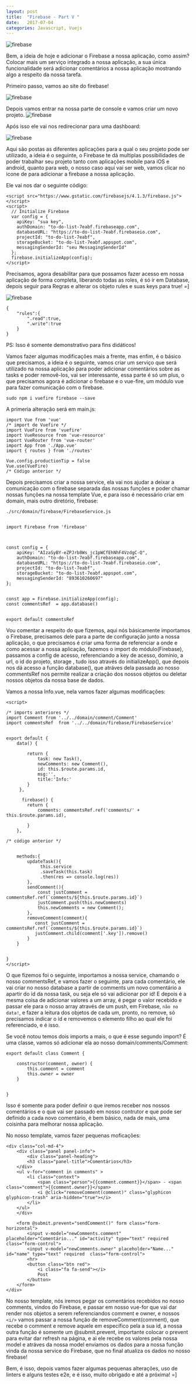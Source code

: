 ```yaml
---
layout: post
title:  "Firebase - Part V "
date:   2017-07-04
categories: Javascript, Vuejs
---
```



![firebase](https://github.com/IgorVieira/igorvieira.github.io/blob/master/_images/firebase-1.png?raw=true)


Bem, a ideia de hoje e adicionar o Firebase a nossa aplicação, como assim? Colocar mais um serviço integrado a nossa aplicação, a sua única funcionalidade será adicionar comentários a nossa aplicação mostrando algo a respeito da nossa tarefa.



Primeiro passo, vamos ao site do firebase!

![firebase](https://github.com/IgorVieira/igorvieira.github.io/blob/master/_images/firebase-3.png?raw=true)

Depois vamos entrar na nossa parte de console e vamos criar um novo projeto.
![firebase](https://github.com/IgorVieira/igorvieira.github.io/blob/master/_images/firebase-2.png?raw=true)

Após isso ele vai nos redirecionar para uma dashboard:

![firebase](https://github.com/IgorVieira/igorvieira.github.io/blob/master/_images/firebase-4.png?raw=true)

Aqui são postas as diferentes aplicações para a qual o seu projeto pode ser utilizado, a ideia é o seguinte, o Firebase te dá multiplas possibilidades de poder trabalhar seu projeto tanto com aplicações mobile para iOS e android, quanto para web, o nosso caso aqui vai ser web, vamos clicar no icone de para adicionar a firebase a nossa aplicação.



Ele vai nos dar o seguinte código:
```
<script src="https://www.gstatic.com/firebasejs/4.1.3/firebase.js"></script>
<script>
  // Initialize Firebase
  var config = {
    apiKey: "sua key",
    authDomain: "to-do-list-7eabf.firebaseapp.com",
    databaseURL: "https://to-do-list-7eabf.firebaseio.com",
    projectId: "to-do-list-7eabf",
    storageBucket: "to-do-list-7eabf.appspot.com",
    messagingSenderId: "seu MessagingSenderId"
  };
  firebase.initializeApp(config);
</script>
```

Precisamos, agora desabilitar para que possamos fazer acesso em nossa aplicação de forma completa, liberando todas as roles, é só ir em Database, depois seguir para Regras e alterar os objeto rules e suas keys para true! =]


![firebase](https://github.com/IgorVieira/igorvieira.github.io/blob/master/_images/firebase-5.png?raw=true)


```
{
    "rules":{
        ".read":true,
        ".write":true
    }
}
```

PS: Isso é somente demonstrativo para fins didáticos! 


Vamos fazer algumas modificações mais a frente, mas enfim, é o básico que precisamos, a ideia é o seguinte, vamos criar um serviço que será utilizado na nossa aplicação para poder adicionar comentários sobre as tasks e poder removê-los, vai ser interessante, essa parte é só um plus, o que precisamos agora é adicionar o firebase e o vue-fire, um módulo vue para fazer comunicação com o firebase.


```
sudo npm i vuefire firebase --save
```

A primeria alteração será em main.js:


```
import Vue from 'vue'
/* import de Vuefire */
import VueFire from 'vuefire'
import VueResource from 'vue-resource'
import VueRouter from 'vue-router'
import App from './App.vue'
import { routes } from './routes'

Vue.config.productionTip = false
Vue.use(VueFire)
/* Código anterior */

```

Depois precisamos criar a nossa service, ela vai nos ajudar a deixar a comunicação com o firebase separada das nossas funções e poder chamar nossas funções na nossa template Vue, e para isso é necessário criar em domain, mais outro diretório, firebase:

`./src/domain/firebase/FirebaseService.js`

```

import Firebase from 'firebase'



const config = {
    apiKey: "AIzaSyBY-eZPJrb8Ws_jc1pWCfEhNhF4VzdgC-Q",
    authDomain: "to-do-list-7eabf.firebaseapp.com",
    databaseURL: "https://to-do-list-7eabf.firebaseio.com",
    projectId: "to-do-list-7eabf",
    storageBucket: "to-do-list-7eabf.appspot.com",
    messagingSenderId: "893610260697"
};


const app = Firebase.initializeApp(config);
const commentsRef  = app.database()


export default commentsRef
```

Vou comentar a respeito do que fizemos, aqui nós básicamente  importamos o Firebase, precisamos dele para a parte de configuração junto a nossa aplicação, o que precisamos é criar uma forma de referenciar a onde e como acessar a nossa aplicação, fazemos o import do módulo(Firebase), passamos a config de acesso, referenciando a key de acesso, domínio, a url, o id do projeto, storage , tudo isso através do initializeApp(), que depois nos dá acesso a função database(), que atráves dela passada ao nosso commentsRef nos permite realizar a criação dos nossos objetos ou deletar nossos objetos da nossa base de dados.



Vamos a nossa Info.vue, nela vamos fazer algumas modificações:




```
<script>

/* imports anteriores */
import Comment from '../../domain/comment/Comment'
import commentsRef  from '../../domain/firebase/FirebaseService'


export default {
    data() {

        return {
            task: new Task(),
            newComments: new Comment(),
            id: this.$route.params.id,
            msg:'',
            title:'Info:'
        }
     },

      firebase() {
        return { 
            comments: commentsRef.ref('comments/' + this.$route.params.id),
            
        }
    },
     
/* código anterior */


    methods:{
        updateTask(){
             this.service
             .saveTask(this.task) 
             .then(res => console.log(res))
        },
        sendComment(){
            const justComment = commentsRef.ref(`comments/${this.$route.params.id}`)
            justComment.push(this.newComments)
            this.newComments = new Comment();
        },
        removeComment(comment){
           const justComment = commentsRef.ref(`comments/${this.$route.params.id}`)
           justComment.child(comment['.key']).remove()
        }
    }

    
}
</script>
``` 


O que fizemos foi o seguinte, importamos a nossa service, chamando o nosso commentsRef, e vamos fazer o seguinte, para cada comentário, ele vai criar no nosso database a partir de comments um novo comentário a apartir do id da nossa task, ou seja ele só vai adicionar por id! E depois é a mesma coisa de adicionar valores a um array, é pegar o valor recebido e passar ele para o nosso array através de um push, em Firebase, `não no data!`, e fazer a leitura dos objetos de cada um, pronto, no remove, só precisamos indicar o id e removemos o elemento filho ao qual ele foi referenciado, e é isso.

Se você notou temos dois imports a mais, o que é esse segundo import? É uma classe, vamos só adicionar ela ao nosso domain/comments/Comment:



```
export default class Comment {

    constructor(comment, owner) {
        this.comment = comment
        this.owner = owner
    }


}
```
Isso é somente para poder definir o que iremos receber nos nossos comentários e o que vai ser passado em nosso contrutor e que pode ser definido a cada novo comentário, é bem básico, nada de mais, uma coisinha para melhorar nossa aplicação.

No nosso template, vamos fazer pequenas moficações:


```
<div class="col-md-4">
    <div class="panel panel-info">
        <div class="panel-heading">
        <h3 class="panel-title">Comentários</h3>
    </div>
    <ul v-for="comment in comments" >
        <li class="context">
            <span class="person">{{comment.comment}}</span> - <span class="comment">{{comment.owner}}</span> 
            <i @click="removeComment(comment)" class="glyphicon glyphicon-trash" aria-hidden="true"></i>
        </li>
    </ul>
    </div>

    <form @submit.prevent="sendComment()" form class="form-horizontal">
        <input v-model="newComments.comment" placeholder="Comentário..." id="activity" type="text" required  class="form-control">
        <input v-model="newComments.owner" placeholder="Name..." id="name" type="text" required  class="form-control">
        <hr>
        <button class="btn red">
            <i class="fa fa-send"></i>
            Post
        </button>
    </form>
</div>
```


No nosso template, nós iremos pegar os comentários recebidos no nosso comments, vindos do Firebase, e passar em nosso vue-for que vai dar render nos objetos a serem referenciandos comment e owner, e nossos `<i/>` vamos passar a nossa função de removeComment(comment), que recebe o comment e remove aquele em específico pela a sua id, a nossa outra função é somente um @submit.prevent, importante colocar o prevent para evitar dar refresh na página, e ai ele recebe os valores pela nossa model e atráves da nossa model enviamos os dados para a nossa função vinda da nossa service do Firebase, que no final atualiza os dados no nosso firebase!



Bem, é isso, depois vamos fazer algumas pequenas alterações, uso de linters e alguns testes e2e, e é isso, muito obrigado e até a próxima! =]